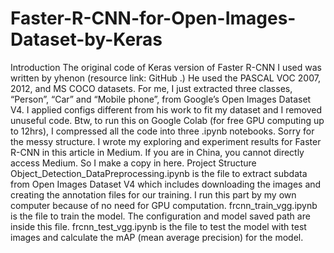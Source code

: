 # Faster-R-CNN-for-Open-Images-Dataset-by-Keras
Introduction The original code of Keras version of Faster R-CNN I used was written by yhenon (resource link: GitHub .) He used the PASCAL VOC 2007, 2012, and MS COCO datasets. For me, I just extracted three classes, “Person”, “Car” and “Mobile phone”, from Google’s Open Images Dataset V4. I applied configs different from his work to fit my dataset and I removed unuseful code. Btw, to run this on Google Colab (for free GPU computing up to 12hrs), I compressed all the code into three .ipynb notebooks. Sorry for the messy structure.  I wrote my exploring and experiment results for Faster R-CNN in this article in Medium. If you are in China, you cannot directly access Medium. So I make a copy in here.  Project Structure Object_Detection_DataPreprocessing.ipynb is the file to extract subdata from Open Images Dataset V4 which includes downloading the images and creating the annotation files for our training. I run this part by my own computer because of no need for GPU computation. frcnn_train_vgg.ipynb is the file to train the model. The configuration and model saved path are inside this file. frcnn_test_vgg.ipynb is the file to test the model with test images and calculate the mAP (mean average precision) for the model.
